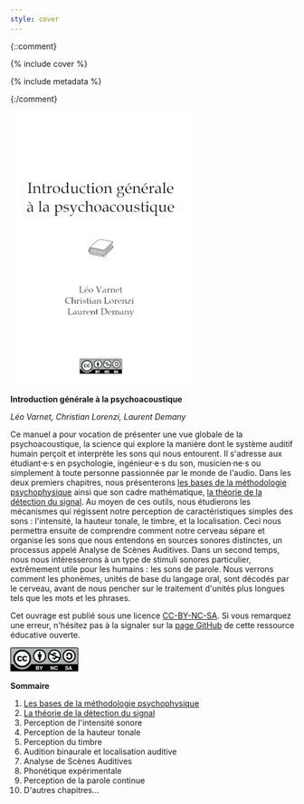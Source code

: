 ```yaml
---
style: cover
---
```

{::comment}

{% include cover %}

{% include metadata %}

{:/comment}


![cover](images/web/cover-640.jpg)

**Introduction générale à la psychoacoustique**

*Léo Varnet, Christian Lorenzi, Laurent Demany*

Ce manuel a pour vocation de présenter une vue globale de la psychoacoustique, la science qui explore la manière dont le système auditif humain perçoit et interprète les sons qui nous entourent. Il s'adresse aux étudiant·e·s en psychologie, ingénieur·e·s du son, musicien·ne·s ou simplement à toute personne passionnée par le monde de l'audio. Dans les deux premiers chapitres, nous présenterons [les bases de la méthodologie psychophysique](01.html) ainsi que son cadre mathématique, [la théorie de la détection du signal](02.html). Au moyen de ces outils, nous étudierons les mécanismes qui régissent notre perception de caractéristiques simples des sons : l'intensité, la hauteur tonale, le timbre, et la localisation. Ceci nous permettra ensuite de comprendre comment notre cerveau sépare et organise les sons que nous entendons en sources sonores distinctes, un processus appelé Analyse de Scènes Auditives. Dans un second temps, nous nous intéresserons à un type de stimuli sonores particulier, extrêmement utile pour les humains : les sons de parole. Nous verrons comment les phonèmes, unités de base du langage oral, sont décodés par le cerveau, avant de nous pencher sur le traitement d'unités plus longues tels que les mots et les phrases.

Cet ouvrage est publié sous une licence [CC-BY-NC-SA](https://creativecommons.org/licenses/by-nc-sa/4.0/). Si vous remarquez une erreur, n'hésitez pas à la signaler sur la [page GitHub](https://github.com/LeoVarnet/psychoacoustique) de cette ressource éducative ouverte.

![A description of the image 2](images/web/Cc-by-nc-sa-120.png)

**Sommaire**

1. [Les bases de la méthodologie psychophysique](01.html)
2. [La théorie de la détection du signal](02.html)
3. Perception de l'intensité sonore
4. Perception de la hauteur tonale
5. Perception du timbre
6. Audition binaurale et localisation auditive
7. Analyse de Scènes Auditives
8. Phonétique expérimentale
9. Perception de la parole continue
10. D'autres chapitres...
